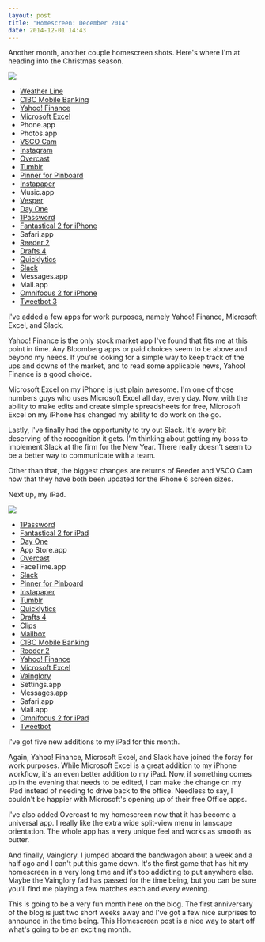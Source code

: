 ```yaml
---
layout: post
title: "Homescreen: December 2014"
date: 2014-12-01 14:43
---
```

Another month, another couple homescreen shots. Here's where I'm at heading into the Christmas season.

![](https://farm8.staticflickr.com/7528/15298113554_56ae02cd26_o.jpg)

* [Weather Line](https://itunes.apple.com/ca/app/weather-line-accurate-forecast/id715319015?mt=8&uo=4&at=1l3v5At)
* [CIBC Mobile Banking](https://itunes.apple.com/ca/app/cibc-mobile-banking/id351448953?mt=8&uo=4&at=1l3v5At)
* [Yahoo! Finance](https://itunes.apple.com/ca/app/yahoo-finance/id328412701?mt=8&uo=4&at=1l3v5At)
* [Microsoft Excel](https://itunes.apple.com/ca/app/microsoft-excel/id586683407?mt=8&uo=4&at=1l3v5At)
* Phone.app
* Photos.app
* [VSCO Cam](https://itunes.apple.com/ca/app/vsco-cam/id588013838?mt=8&uo=4&at=1l3v5At)
* [Instagram](https://itunes.apple.com/ca/app/instagram/id389801252?mt=8&uo=4&at=1l3v5At)
* [Overcast](https://itunes.apple.com/ca/app/overcast-podcast-player/id888422857?mt=8&uo=4&at=1l3v5At)
* [Tumblr](https://itunes.apple.com/ca/app/tumblr/id305343404?mt=8&uo=4&at=1l3v5At)
* [Pinner for Pinboard](https://itunes.apple.com/ca/app/pinner-for-pinboard/id591613202?mt=8&uo=4&at=1l3v5At)
* [Instapaper](https://itunes.apple.com/ca/app/instapaper/id288545208?mt=8&uo=4&at=1l3v5At)
* Music.app
* [Vesper](https://itunes.apple.com/ca/app/vesper/id655895325?mt=8&uo=4&at=1l3v5At)
* [Day One](https://itunes.apple.com/ca/app/day-one-journal-diary/id421706526?mt=8&uo=4&at=1l3v5At)
* [1Password](https://itunes.apple.com/ca/app/1password-password-manager/id568903335?mt=8&uo=4&at=1l3v5At)
* [Fantastical 2 for iPhone](https://itunes.apple.com/ca/app/fantastical-2-for-iphone-calendar/id718043190?mt=8&uo=4&at=1l3v5At)
* Safari.app
* [Reeder 2](https://itunes.apple.com/ca/app/reeder-2/id697846300?mt=8&uo=4&at=1l3v5At)
* [Drafts 4](https://itunes.apple.com/ca/app/drafts-4-quickly-capture-notes/id905337691?mt=8&uo=4&at=1l3v5At)
* [Quicklytics](https://itunes.apple.com/ca/app/quicklytics-google-analytics/id354890919?mt=8&uo=4&at=1l3v5At)
* [Slack](https://itunes.apple.com/ca/app/slack-team-communication/id618783545?mt=8&uo=4&at=1l3v5At)
* Messages.app
* Mail.app
* [Omnifocus 2 for iPhone](https://itunes.apple.com/ca/app/omnifocus-2-for-iphone/id690305341?mt=8&uo=4&at=1l3v5At)
* [Tweetbot 3](https://itunes.apple.com/ca/app/tweetbot-3-for-twitter-iphone/id722294701?mt=8&uo=4&at=1l3v5At)

I've added a few apps for work purposes, namely Yahoo! Finance, Microsoft Excel, and Slack. 

Yahoo! Finance is the only stock market app I've found that fits me at this point in time. Any Bloomberg apps or paid choices seem to be above and beyond my needs. If you're looking for a simple way to keep track of the ups and downs of the market, and to read some applicable news, Yahoo! Finance is a good choice.

Microsoft Excel on my iPhone is just plain awesome. I'm one of those numbers guys who uses Microsoft Excel all day, every day. Now, with the ability to make edits and create simple spreadsheets for free, Microsoft Excel on my iPhone has changed my ability to do work on the go.

Lastly, I've finally had the opportunity to try out Slack. It's every bit deserving of the recognition it gets. I'm thinking about getting my boss to implement Slack at the firm for the New Year. There really doesn't seem to be a better way to communicate with a team. 

Other than that, the biggest changes are returns of Reeder and VSCO Cam now that they have both been updated for the iPhone 6 screen sizes.

Next up, my iPad.

![](https://farm8.staticflickr.com/7563/15305675243_fdd7188001_o.jpg)

* [1Password](https://itunes.apple.com/ca/app/1password-password-manager/id568903335?mt=8&uo=4&at=1l3v5At)
* [Fantastical 2 for iPad](https://itunes.apple.com/ca/app/fantastical-2-for-ipad-calendar/id830708155?mt=8&uo=4&at=1l3v5At)
* [Day One](https://itunes.apple.com/ca/app/day-one-journal-diary/id421706526?mt=8&uo=4&at=1l3v5At)
* App Store.app
* [Overcast](https://itunes.apple.com/ca/app/overcast-podcast-player/id888422857?mt=8&uo=4&at=1l3v5At)
* FaceTime.app
* [Slack](https://itunes.apple.com/ca/app/slack-team-communication/id618783545?mt=8&uo=4&at=1l3v5At)
* [Pinner for Pinboard](https://itunes.apple.com/ca/app/pinner-for-pinboard/id591613202?mt=8&uo=4&at=1l3v5At)
* [Instapaper](https://itunes.apple.com/ca/app/instapaper/id288545208?mt=8&uo=4&at=1l3v5At)
* [Tumblr](https://itunes.apple.com/ca/app/tumblr/id305343404?mt=8&uo=4&at=1l3v5At)
* [Quicklytics](https://itunes.apple.com/ca/app/quicklytics-google-analytics/id354890919?mt=8&uo=4&at=1l3v5At)
* [Drafts 4](https://itunes.apple.com/ca/app/drafts-4-quickly-capture-notes/id905337691?mt=8&uo=4&at=1l3v5At)
* [Clips](https://itunes.apple.com/ca/app/clips-copy-paste-anywhere/id917638056?mt=8&uo=4&at=1l3v5At)
* [Mailbox](https://itunes.apple.com/ca/app/mailbox/id576502633?mt=8&uo=4&at=1l3v5At)
* [CIBC Mobile Banking](https://itunes.apple.com/ca/app/cibc-mobile-banking/id351448953?mt=8&uo=4&at=1l3v5At)
* [Reeder 2](https://itunes.apple.com/ca/app/reeder-2/id697846300?mt=8&uo=4&at=1l3v5At)
* [Yahoo! Finance](https://itunes.apple.com/ca/app/yahoo-finance/id328412701?mt=8&uo=4&at=1l3v5At)
* [Microsoft Excel](https://itunes.apple.com/ca/app/microsoft-excel/id586683407?mt=8&uo=4&at=1l3v5At)
* [Vainglory](https://itunes.apple.com/ca/app/vainglory/id671464704?mt=8&uo=4&at=1l3v5At)
* Settings.app
* Messages.app
* Safari.app
* Mail.app
* [Omnifocus 2 for iPad](https://itunes.apple.com/ca/app/omnifocus-2-for-ipad/id904071710?mt=8&uo=4&at=1l3v5At)
* [Tweetbot](https://itunes.apple.com/ca/app/tweetbot-for-twitter-ipad/id498801050?mt=8&uo=4&at=1l3v5At)

I've got five new additions to my iPad for this month.

Again, Yahoo! Finance, Microsoft Excel, and Slack have joined the foray for work purposes. While Microsoft Excel is a great addition to my iPhone workflow, it's an even better addition to my iPad. Now, if something comes up in the evening that needs to be edited, I can make the change on my iPad instead of needing to drive back to the office. Needless to say, I couldn't be happier with Microsoft's opening up of their free Office apps.

I've also added Overcast to my homescreen now that it has become a universal app. I really like the extra wide split-view menu in lanscape orientation. The whole app has a very unique feel and works as smooth as butter.

And finally, Vainglory. I jumped aboard the bandwagon about a week and a half ago and I can't put this game down. It's the first game that has hit my homescreen in a very long time and it's too addicting to put anywhere else. Maybe the Vainglory fad has passed for the time being, but you can be sure you'll find me playing a few matches each and every evening.

This is going to be a very fun month here on the blog. The first anniversary of the blog is just two short weeks away and I've got a few nice surprises to announce in the time being. This Homescreen post is a nice way to start off what's going to be an exciting month.
